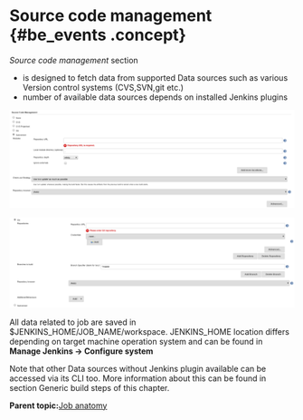 # Source code management {#be_events .concept}

*Source code management* section

-   is designed to fetch data from supported Data sources such as various Version control systems \(CVS,SVN,git etc.\)
-   number of available data sources depends on installed Jenkins plugins

![](images/jenkins_svn.png "Jenkins job - source code management - SVN")

![](images/jenkins_git.png "Jenkins job - source code management - Git")

All data related to job are saved in $JENKINS\_HOME/JOB\_NAME/workspace. JENKINS\_HOME location differs depending on target machine operation system and can be found in **Manage Jenkins -\> Configure system**

Note that other Data sources without Jenkins plugin available can be accessed via its CLI too. More information about this can be found in section Generic build steps of this chapter.

**Parent topic:**[Job anatomy](../../jenkins/job_anatomy/job_anatomy.md)

